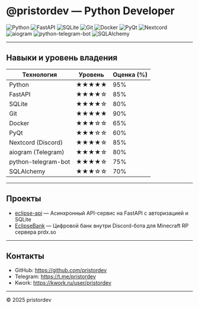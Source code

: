 # @pristordev — Python Developer

![Python](https://img.shields.io/badge/Python-3776AB?style=flat-square&logo=python&logoColor=white)
![FastAPI](https://img.shields.io/badge/FastAPI-009688?style=flat-square&logo=fastapi&logoColor=white)
![SQLite](https://img.shields.io/badge/SQLite-003B57?style=flat-square&logo=sqlite&logoColor=white)
![Git](https://img.shields.io/badge/Git-F05032?style=flat-square&logo=git&logoColor=white)
![Docker](https://img.shields.io/badge/Docker-2496ED?style=flat-square&logo=docker&logoColor=white)
![PyQt](https://img.shields.io/badge/PyQt-41CD52?style=flat-square&logo=qt&logoColor=white)
![Nextcord](https://img.shields.io/badge/Nextcord-5865F2?style=flat-square&logo=discord&logoColor=white)
![aiogram](https://img.shields.io/badge/aiogram-2C8EBB?style=flat-square&logo=telegram&logoColor=white)
![python-telegram-bot](https://img.shields.io/badge/python--telegram--bot-4EB0E5?style=flat-square&logo=telegram&logoColor=white)
![SQLAlchemy](https://img.shields.io/badge/SQLAlchemy-FF6B00?style=flat-square&logo=alembic&logoColor=white)

---

## Навыки и уровень владения

| Технология           | Уровень | Оценка (%)    |
|----------------------|---------|---------------|
| Python               | ★★★★★   | 95%           |
| FastAPI              | ★★★★☆   | 85%           |
| SQLite               | ★★★★☆   | 80%           |
| Git                  | ★★★★★   | 90%           |
| Docker               | ★★★☆☆   | 65%           |
| PyQt                 | ★★★☆☆   | 60%           |
| Nextcord (Discord)   | ★★★★☆   | 85%           |
| aiogram (Telegram)   | ★★★★☆   | 80%           |
| python-telegram-bot  | ★★★★☆   | 75%           |
| SQLAlchemy           | ★★★☆☆   | 70%           |

---

## Проекты

- [eclipse-api](https://github.com/pristordev/eclipse-api) — Асинхронный API-сервис на FastAPI с авторизацией и SQLite  
- [EclipseBank](https://github.com/PLIERATech/eclipse-bank) — Цифровой банк внутри Discord-бота для Minecraft RP сервера prdx.so

---

## Контакты

- GitHub: https://github.com/pristordev  
- Telegram: https://t.me/pristordev  
- Kwork: https://kwork.ru/user/pristordev

---

© 2025 pristordev

